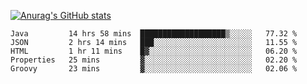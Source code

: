 [![Anurag's GitHub stats](https://github-readme-stats.vercel.app/api?username=sebasphere&count_private=true&theme=tokyonight)](https://github.com/anuraghazra/github-readme-stats)

<!--START_SECTION:waka-->
```text
Java         14 hrs 58 mins  ███████████████████▒░░░░░   77.32 % 
JSON         2 hrs 14 mins   ███░░░░░░░░░░░░░░░░░░░░░░   11.55 % 
HTML         1 hr 11 mins    █▓░░░░░░░░░░░░░░░░░░░░░░░   06.20 % 
Properties   25 mins         ▓░░░░░░░░░░░░░░░░░░░░░░░░   02.20 % 
Groovy       23 mins         ▓░░░░░░░░░░░░░░░░░░░░░░░░   02.06 % 
```
<!--END_SECTION:waka-->
